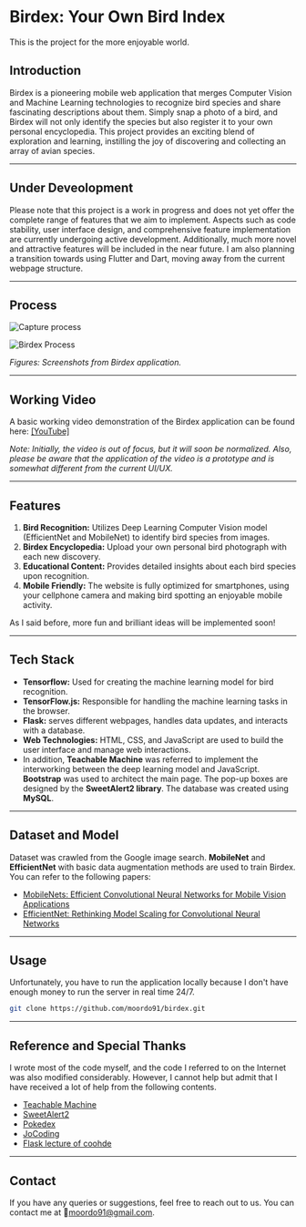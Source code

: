 # Birdex: Your Own Bird Index

This is the project for the more enjoyable world.

## Introduction

Birdex is a pioneering mobile web application that merges Computer Vision and Machine Learning technologies to recognize bird species and share fascinating descriptions about them. Simply snap a photo of a bird, and Birdex will not only identify the species but also register it to your own personal encyclopedia. This project provides an exciting blend of exploration and learning, instilling the joy of discovering and collecting an array of avian species.

---

## Under Deveolopment

Please note that this project is a work in progress and does not yet offer the complete range of features that we aim to implement. Aspects such as code stability, user interface design, and comprehensive feature implementation are currently undergoing active development. Additionally, much more novel and attractive features will be included in the near future. I am also planning a transition towards using Flutter and Dart, moving away from the current webpage structure. 

---

## Process

![Capture process](https://github.com/moordo91/birdex/assets/82254758/c7abf27b-45f6-46e8-8501-211558cd0f2b)

![Birdex Process](https://github.com/moordo91/birdex/assets/82254758/6e6a2244-38ce-4c12-8549-2b0af532337b)

*Figures: Screenshots from Birdex application.*

---

## Working Video

A basic working video demonstration of the Birdex application can be found here: [[YouTube]](https://www.youtube.com/watch?v=V4dmQvzKQ8E)

*Note: Initially, the video is out of focus, but it will soon be normalized. Also, please be aware that the application of the video is a prototype and is somewhat different from the current UI/UX.*

---

## Features

1. **Bird Recognition:** Utilizes Deep Learning Computer Vision model (EfficientNet and MobileNet) to identify bird species from images.
2. **Birdex Encyclopedia:** Upload your own personal bird photograph with each new discovery.
3. **Educational Content:** Provides detailed insights about each bird species upon recognition.
4. **Mobile Friendly:** The website is fully optimized for smartphones, using your cellphone camera and making bird spotting an enjoyable mobile activity.

As I said before, more fun and brilliant ideas will be implemented soon!

---

## Tech Stack

* **Tensorflow:** Used for creating the machine learning model for bird recognition.
* **TensorFlow.js:** Responsible for handling the machine learning tasks in the browser.
* **Flask:** serves different webpages, handles data updates, and interacts with a database.
* **Web Technologies:** HTML, CSS, and JavaScript are used to build the user interface and manage web interactions.
* In addition, **Teachable Machine** was referred to implement the interworking between the deep learning model and JavaScript. **Bootstrap** was used to architect the main page. The pop-up boxes are designed by the **SweetAlert2 library**. The database was created using **MySQL**.

---

## Dataset and Model

Dataset was crawled from the Google image search.
**MobileNet** and **EfficientNet** with basic data augmentation methods are used to train Birdex. You can refer to the following papers:

- [MobileNets: Efficient Convolutional Neural Networks for Mobile Vision Applications](https://arxiv.org/abs/1704.04861)
- [EfficientNet: Rethinking Model Scaling for Convolutional Neural Networks](https://arxiv.org/abs/1905.11946)


---

## Usage

Unfortunately, you have to run the application locally because I don't have enough money to run the server in real time 24/7.

```bash
git clone https://github.com/moordo91/birdex.git
```

---

## Reference and Special Thanks

I wrote most of the code myself, and the code I referred to on the Internet was also modified considerably. However, I cannot help but admit that I have received a lot of help from the following contents.

- [Teachable Machine](https://teachablemachine.withgoogle.com/)
- [SweetAlert2](https://sweetalert2.github.io/)
- [Pokedex](https://pokemonkorea.co.kr/pokedex)
- [JoCoding](https://www.youtube.com/@jocoding)
- [Flask lecture of coohde](https://www.youtube.com/playlist?list=PLuHgQVnccGMClNOIuT3b3M4YZjxmult2y)

---

## Contact
If you have any queries or suggestions, feel free to reach out to us.
You can contact me at 📧[moordo91@gmail.com](mailto:moordo91@gmail.com).
